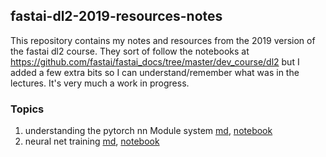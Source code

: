 ## fastai-dl2-2019-resources-notes
This repository contains my notes and resources from the 2019 version of the fastai dl2 course. They sort of follow the notebooks at https://github.com/fastai/fastai_docs/tree/master/dev_course/dl2 but I added a few extra bits so I can understand/remember what was in the lectures. It's very much a work in progress. 

### Topics 
1. understanding the pytorch nn Module system [md](https://github.com/wwymak/fastai-dl2-2019-resources-notes/blob/master/1-pytorch%20nn%20Module.md), [notebook](https://github.com/wwymak/fastai-dl2-2019-resources-notes/blob/master/1-pytorch%20nn%20Module.ipynb)
2. neural net training [md](), [notebook](https://github.com/wwymak/fastai-dl2-2019-resources-notes/blob/master/2_Training.ipynb)
